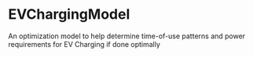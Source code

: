 # EVChargingModel
An optimization model to help determine time-of-use patterns and power requirements for EV Charging if done optimally
